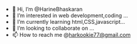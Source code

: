 - 👋 Hi, I’m @HarineBhaskaran
- 👀 I’m interested in web development,coding ...
- 🌱 I’m currently learning html,CSS,javascript...
- 💞️ I’m looking to collaborate on ...
- 📫 How to reach me @harkookie77@gmail.com

<!---
HarineBhaskaran/HarineBhaskaran is a ✨ special ✨ repository because its `README.md` (this file) appears on your GitHub profile.
You can click the Preview link to take a look at your changes.
--->
